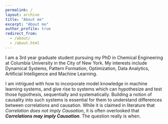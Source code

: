 ```yaml
---
permalink: /
layout: archive
title: "About me"
excerpt: "About me"
author_profile: true
redirect_from:
  - /about/
  - /about.html
---
```


I am a 3rd year graduate student pursuing my PhD in Chemical Engineering at Columbia University in the City of New York. My interests include Dynamical Systems, Pattern Formation, Optimization, Data Analytics, Artificial Intelligence and Machine Learning.

I am intrigued with how to incorporate model knowledge in machine learning systems, and give rise to systems which can hypothesize and test those hypothesis, sequentially and systematically. Building a notion of causality into such systems is essential for them to understand differences between correlations and causation. While it is claimed in literature that _Correlation does not imply Causation_, it is often overlooked that _**Correlations may imply Causation**_. The question really is when.
